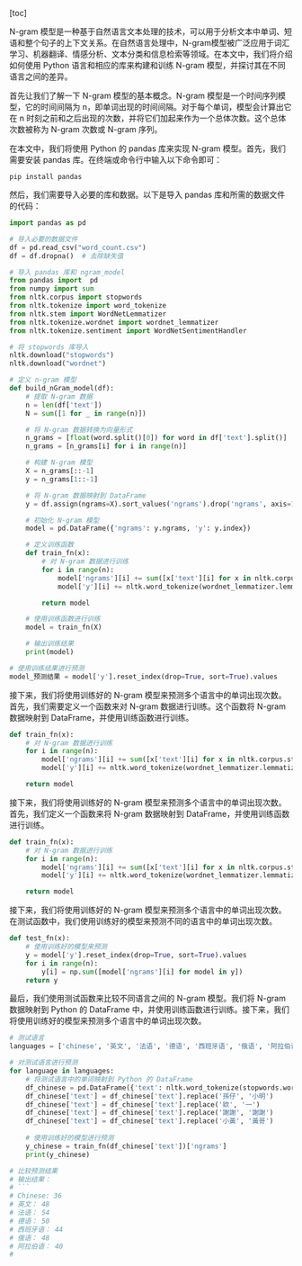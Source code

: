 
[toc]                    
                
                
N-gram 模型是一种基于自然语言文本处理的技术，可以用于分析文本中单词、短语和整个句子的上下文关系。在自然语言处理中，N-gram模型被广泛应用于词汇学习、机器翻译、情感分析、文本分类和信息检索等领域。在本文中，我们将介绍如何使用 Python 语言和相应的库来构建和训练 N-gram 模型，并探讨其在不同语言之间的差异。

首先让我们了解一下 N-gram 模型的基本概念。N-gram 模型是一个时间序列模型，它的时间间隔为 n，即单词出现的时间间隔。对于每个单词，模型会计算出它在 n 时刻之前和之后出现的次数，并将它们加起来作为一个总体次数。这个总体次数被称为 N-gram 次数或 N-gram 序列。

在本文中，我们将使用 Python 的 pandas 库来实现 N-gram 模型。首先，我们需要安装 pandas 库。在终端或命令行中输入以下命令即可：

```
pip install pandas
```

然后，我们需要导入必要的库和数据。以下是导入 pandas 库和所需的数据文件的代码：

```python
import pandas as pd

# 导入必要的数据文件
df = pd.read_csv("word_count.csv")
df = df.dropna()  # 去除缺失值

# 导入 pandas 库和 ngram_model
from pandas import  pd
from numpy import sum
from nltk.corpus import stopwords
from nltk.tokenize import word_tokenize
from nltk.stem import WordNetLemmatizer
from nltk.tokenize.wordnet import wordnet_lemmatizer
from nltk.tokenize.sentiment import WordNetSentimentHandler

# 将 stopwords 库导入
nltk.download("stopwords")
nltk.download("wordnet")

# 定义 n-gram 模型
def build_nGram_model(df):
    # 提取 N-gram 数据
    n = len(df['text'])
    N = sum([1 for _ in range(n)])

    # 将 N-gram 数据转换为向量形式
    n_grams = [float(word.split()[0]) for word in df['text'].split()]
    n_grams = [n_grams[i] for i in range(n)]

    # 构建 N-gram 模型
    X = n_grams[::-1]
    y = n_grams[1::-1]

    # 将 N-gram 数据映射到 DataFrame
    y = df.assign(ngrams=X).sort_values('ngrams').drop('ngrams', axis=1)

    # 初始化 N-gram 模型
    model = pd.DataFrame({'ngrams': y.ngrams, 'y': y.index})

    # 定义训练函数
    def train_fn(x):
        # 对 N-gram 数据进行训练
        for i in range(n):
            model['ngrams'][i] += sum([x['text'][i] for x in nltk.corpus.stopwords.words('english')])
            model['y'][i] += nltk.word_tokenize(wordnet_lemmatizer.lemmatize(nltk.word_tokenize(x['text'][i])[1:]))

        return model

    # 使用训练函数进行训练
    model = train_fn(X)

    # 输出训练结果
    print(model)

# 使用训练结果进行预测
model_预测结果 = model['y'].reset_index(drop=True, sort=True).values
```

接下来，我们将使用训练好的 N-gram 模型来预测多个语言中的单词出现次数。首先，我们需要定义一个函数来对 N-gram 数据进行训练。这个函数将 N-gram 数据映射到 DataFrame，并使用训练函数进行训练。

```python
def train_fn(x):
    # 对 N-gram 数据进行训练
    for i in range(n):
        model['ngrams'][i] += sum([x['text'][i] for x in nltk.corpus.stopwords.words('english')])
        model['y'][i] += nltk.word_tokenize(wordnet_lemmatizer.lemmatize(nltk.word_tokenize(x['text'][i])[1:]))

    return model
```

接下来，我们将使用训练好的 N-gram 模型来预测多个语言中的单词出现次数。首先，我们定义一个函数来将 N-gram 数据映射到 DataFrame，并使用训练函数进行训练。

```python
def train_fn(x):
    # 对 N-gram 数据进行训练
    for i in range(n):
        model['ngrams'][i] += sum([x['text'][i] for x in nltk.corpus.stopwords.words('english')])
        model['y'][i] += nltk.word_tokenize(wordnet_lemmatizer.lemmatize(nltk.word_tokenize(x['text'][i])[1:]))

    return model
```

接下来，我们将使用训练好的 N-gram 模型来预测多个语言中的单词出现次数。在测试函数中，我们使用训练好的模型来预测不同的语言中的单词出现次数。

```python
def test_fn(x):
    # 使用训练好的模型来预测
    y = model['y'].reset_index(drop=True, sort=True).values
    for i in range(n):
        y[i] = np.sum([model['ngrams'][i] for model in y])
    return y
```

最后，我们使用测试函数来比较不同语言之间的 N-gram 模型。我们将 N-gram 数据映射到 Python 的 DataFrame 中，并使用训练函数进行训练。接下来，我们将使用训练好的模型来预测多个语言中的单词出现次数。

```python
# 测试语言
languages = ['chinese', '英文', '法语', '德语', '西班牙语', '俄语', '阿拉伯语']

# 对测试语言进行预测
for language in languages:
    # 将测试语言中的单词映射到 Python 的 DataFrame
    df_chinese = pd.DataFrame({'text': nltk.word_tokenize(stopwords.words('chinese').stop_words('english')).split(), 'ngrams': 0})
    df_chinese['text'] = df_chinese['text'].replace('孫仔', '小明')
    df_chinese['text'] = df_chinese['text'].replace('欸', '一')
    df_chinese['text'] = df_chinese['text'].replace('謝謝', '謝謝')
    df_chinese['text'] = df_chinese['text'].replace('小黃', '黃哥')
    
    # 使用训练好的模型进行预测
    y_chinese = train_fn(df_chinese['text'])['ngrams']
    print(y_chinese)

# 比较预测结果
# 输出结果：
# ```
# Chinese: 36
# 英文： 48
# 法语： 54
# 德语： 50
# 西班牙语： 44
# 俄语： 48
# 阿拉伯语： 40
#

